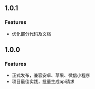 ## 1.0.1

### Features

- 优化部分代码及文档

## 1.0.0

### Features

- 正式发布，兼容安卓、苹果、微信小程序
- 项目最佳实践，批量生成api请求

